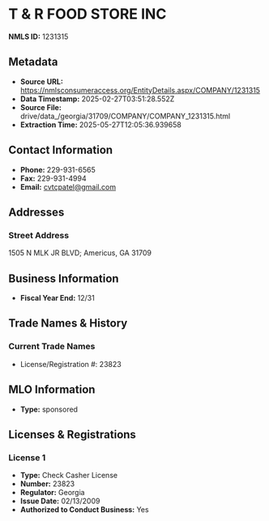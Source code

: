 # T & R FOOD STORE INC

**NMLS ID:** 1231315

## Metadata
- **Source URL:** https://nmlsconsumeraccess.org/EntityDetails.aspx/COMPANY/1231315
- **Data Timestamp:** 2025-02-27T03:51:28.552Z
- **Source File:** drive/data_/georgia/31709/COMPANY/COMPANY_1231315.html
- **Extraction Time:** 2025-05-27T12:05:36.939658

## Contact Information
- **Phone:** 229-931-6565
- **Fax:** 229-931-4994
- **Email:** cvtcpatel@gmail.com

## Addresses
### Street Address
1505 N MLK JR BLVD; Americus, GA 31709

## Business Information
- **Fiscal Year End:** 12/31

## Trade Names & History
### Current Trade Names
- License/Registration #: 23823

## MLO Information
- **Type:** sponsored

## Licenses & Registrations

### License 1
- **Type:** Check Casher License
- **Number:** 23823
- **Regulator:** Georgia
- **Issue Date:** 02/13/2009
- **Authorized to Conduct Business:** Yes
